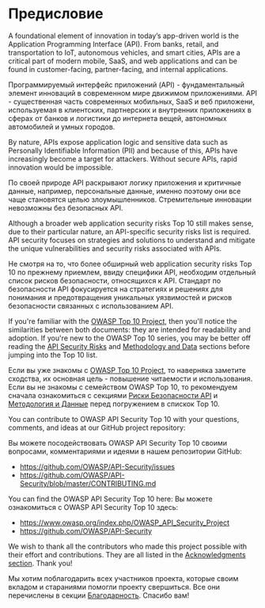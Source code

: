 Предисловие
========

A foundational element of innovation in today’s app-driven world is the
Application Programming Interface (API). From banks, retail, and transportation
to IoT, autonomous vehicles, and smart cities, APIs are a critical part of
modern mobile, SaaS, and web applications and can be found in customer-facing,
partner-facing, and internal applications.

Программируемый интерфейс приложений (API) - фундаментальный элемент инноваций в современном мире движимом приложениями. API - существенная часть современных мобильных, SaaS и веб приложени, используемая в клиентских, партнерских и внутренних приложениях в сферах от банков и логистики до интернета вещей, автономных автомобилей и умных городов.

By nature, APIs expose application logic and sensitive data such as Personally
Identifiable Information (PII) and because of this, APIs have increasingly
become a target for attackers. Without secure APIs, rapid innovation would be
impossible.

По своей природе API раскрывают логику приложения и критичные данные, например, персональные данные, именно поэтому они все чаще становятся целью злоумышленников. Стремительные инновации невозможны без безопасных API.

Although a broader web application security risks Top 10 still makes sense, due
to their particular nature, an API-specific security risks list is required.
API security focuses on strategies and solutions to understand and mitigate the
unique vulnerabilities and security risks associated with APIs.

Не смотря на то, что более обширный web application security risks Top 10 по прежнему приемлем, ввиду специфики API, необходим отдельный список рисков безопасности, относящихся к API. Стандарт по безопасности API фокусируется на стратегиях и решениях для понимания и предотвращения уникальных уязвимостей и рисков безопасности связанных с использованием API.

If you're familiar with the [OWASP Top 10 Project][1], then you'll notice the
similarities between both documents: they are intended for readability and
adoption. If you're new to the OWASP Top 10 series, you may be better off
reading the [API Security Risks][2] and [Methodology and Data][3] sections
before jumping into the Top 10 list.

Если вы уже знакомы с [OWASP Top 10 Project][1], то наверняка заметите сходства, их основная цель - повышение читаемости и использования. Если вы не знакомы с семейством OWASP Top 10, то рекомендуем сначала ознакомиться с секциями [Риски Безопасности API][2] и [Методология и Данные][3] перед погружением в спискок Top 10.

You can contribute to OWASP API Security Top 10 with your questions, comments,
and ideas at our GitHub project repository:

Вы можете посодействовать OWASP API Security Top 10 своими вопросами, комментариями и идеями в нашем репозитории GitHub:

* https://github.com/OWASP/API-Security/issues
* https://github.com/OWASP/API-Security/blob/master/CONTRIBUTING.md

You can find the OWASP API Security Top 10 here:
Вы можете ознакомиться с OWASP API Security Top 10 здесь:

* https://www.owasp.org/index.php/OWASP_API_Security_Project
* https://github.com/OWASP/API-Security

We wish to thank all the contributors who made this project possible with their
effort and contributions. They are all listed in the [Acknowledgments
section][4]. Thank you!

Мы хотим поблагодарить всех участников проекта, которые своим вкладом и стараниями помогли проекту свершиться. Все они перечислены в секции [Благодарность][4]. Спасибо вам!

[1]: https://www.owasp.org/index.php/Category:OWASP_Top_Ten_Project
[2]: ./0x10-api-security-risks.md
[3]: ./0xd0-about-data.md
[4]: ./0xd1-acknowledgments.md
